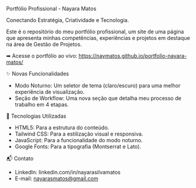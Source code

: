 Portfólio Profissional - Nayara Matos

Conectando Estratégia, Criatividade e Tecnologia.

Este é o repositório do meu portfólio profissional, um site de uma página que apresenta minhas competências, experiências e projetos em destaque na área de Gestão de Projetos.

➡ Acesse o portfólio ao vivo: https://naymatos.github.io/portfolio-nayara-matos/

✨ Novas Funcionalidades
 * Modo Noturno: Um seletor de tema (claro/escuro) para uma melhor experiência de visualização.
 * Seção de Workflow: Uma nova seção que detalha meu processo de trabalho em 4 etapas.

🚀 Tecnologias Utilizadas
 * HTML5: Para a estrutura do conteúdo.
 * Tailwind CSS: Para a estilização visual e responsiva.
 * JavaScript: Para a funcionalidade do modo noturno.
 * Google Fonts: Para a tipografia (Montserrat e Lato).

📬 Contato
 * LinkedIn: linkedin.com/in/nayarasilvamatos
 * E-mail: nayarasmatos@gmail.com
 
 